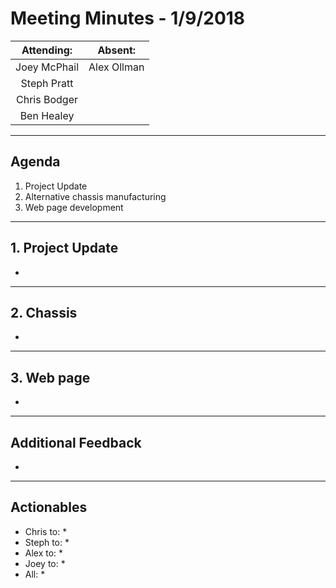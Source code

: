 # Meeting Minutes - 1/9/2018

| Attending: | Absent: |
| :---: | :---: |
| Joey McPhail | Alex Ollman |
| Steph Pratt | |
| Chris Bodger | |
| Ben Healey | |

---

## Agenda
1. Project Update
2. Alternative chassis manufacturing
3. Web page development

---

## 1. Project Update
* 

---

## 2. Chassis
* 

---

## 3. Web page
* 

---

## Additional Feedback
* 

---

## Actionables
* Chris to:
  * 
* Steph to:
  * 
* Alex to:
  * 
* Joey to:
  * 
* All:
  * 

